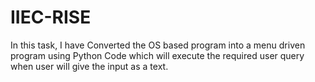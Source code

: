 # IIEC-RISE
In this task,  I have Converted the OS based program into a menu driven program using Python Code which will execute the required user query when user will give the input as a text.
